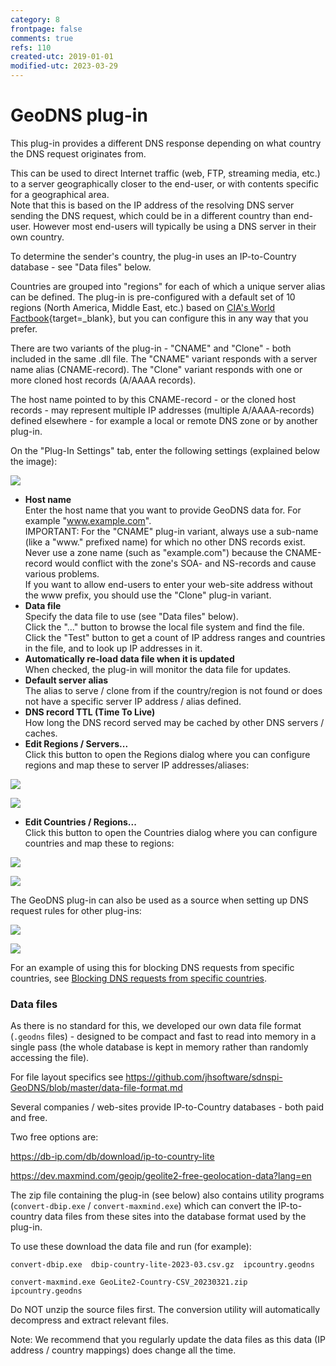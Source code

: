 ```yaml
---
category: 8
frontpage: false
comments: true
refs: 110
created-utc: 2019-01-01
modified-utc: 2023-03-29
---
```

# GeoDNS plug-in

This plug-in provides a different DNS response depending on what country the DNS request originates from.

This can be used to direct Internet traffic (web, FTP, streaming media, etc.) to a server geographically closer to the end-user, or with contents specific for a geographical area.  
Note that this is based on the IP address of the resolving DNS server sending the DNS request, which could be in a different country than end-user. However most end-users will typically be using a DNS server in their own country.

To determine the sender's country, the plug-in uses an IP-to-Country database - see "Data files" below.


Countries are grouped into "regions" for each of which a unique server alias can be defined.
The plug-in is pre-configured with a default set of 10 regions (North America, Middle East, etc.) based on [CIA's World Factbook](https://www.cia.gov/the-world-factbook/){target=_blank}, but you can configure this in any way that you prefer.


There are two variants of the plug-in - "CNAME" and "Clone" - both included in the same .dll file.
The "CNAME" variant responds with a server name alias (CNAME-record).
The "Clone" variant responds with one or more cloned host records (A/AAAA records).

The host name pointed to by this CNAME-record - or the cloned host records - may represent multiple IP addresses (multiple A/AAAA-records) defined elsewhere - for example a local or remote DNS zone or by another plug-in. 

On the "Plug-In Settings" tab, enter the following settings (explained below the image):

![](img/177/1-2023.png)

- **Host name**  
Enter the host name that you want to provide GeoDNS data for. For example "www.example.com".  
IMPORTANT: For the "CNAME" plug-in variant, always use a sub-name (like a "www." prefixed name) for which no other DNS records exist. Never use a zone name (such as "example.com") because the CNAME-record would conflict with the zone's SOA- and NS-records and cause various problems.  
If you want to allow end-users to enter your web-site address without the www prefix, you should use the "Clone" plug-in variant.
- **Data file**  
Specify the data file to use (see "Data files" below).  
Click the "..." button to browse the local file system and find the file.  
Click the "Test" button to get a count of IP address ranges and countries in the file, and to look up IP addresses in it.
- **Automatically re-load data file when it is updated**  
When checked, the plug-in will monitor the data file for updates.
- **Default server alias**  
The alias to serve / clone from if the country/region is not found or does not have a specific server IP address / alias defined.
- **DNS record TTL (Time To Live)**  
How long the DNS record served may be cached by other DNS servers / caches.
- **Edit Regions / Servers...**  
Click this button to open the Regions dialog where you can configure regions and map these to server IP addresses/aliases:

![](img/177/2-2023.png)

![](img/177/3-2023.png)

- **Edit Countries / Regions...**  
Click this button to open the Countries dialog where you can configure countries and map these to regions:

![](img/177/4.png)

![](img/177/5.png)

The GeoDNS plug-in can also be used as a source when setting up DNS request rules for other plug-ins:

![](img/177/6.png)

![](img/177/7.png)

For an example of using this for blocking DNS requests from specific countries, see [Blocking DNS requests from specific countries](/kb/6).


### Data files

As there is no standard for this, we developed our own data file format (`.geodns` files) - designed to be compact and fast to read into memory in a single pass (the whole database is kept in memory rather than randomly accessing the file).

For file layout specifics see <https://github.com/jhsoftware/sdnspi-GeoDNS/blob/master/data-file-format.md>

Several companies / web-sites provide IP-to-Country databases - both paid and free.

Two free options are:

<https://db-ip.com/db/download/ip-to-country-lite>

<https://dev.maxmind.com/geoip/geolite2-free-geolocation-data?lang=en>

The zip file containing the plug-in (see below) also contains utility programs (`convert-dbip.exe` / `convert-maxmind.exe`) which can convert the IP-to-country data files from these sites into the database format used by the plug-in.

To use these download the data file and run (for example):

`convert-dbip.exe  dbip-country-lite-2023-03.csv.gz  ipcountry.geodns`

`convert-maxmind.exe GeoLite2-Country-CSV_20230321.zip  ipcountry.geodns`

Do NOT unzip the source files first. The conversion utility will automatically decompress and extract relevant files.

Note: We recommend that you regularly update the data files as this data (IP address / country mappings) does change all the time.

